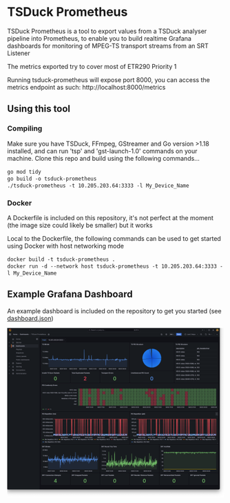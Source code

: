# TSDuck Prometheus

TSDuck Prometheus is a tool to export values from a TSDuck analyser pipeline into Prometheus, to enable you to build realtime Grafana dashboards for monitoring of MPEG-TS transport streams from an SRT Listener

The metrics exported try to cover most of ETR290 Priority 1

Running tsduck-prometheus will expose port 8000, you can access the metrics endpoint as such: http://localhost:8000/metrics

## Using this tool

### Compiling 

Make sure you have TSDuck, FFmpeg, GStreamer and Go version >1.18 installed, and can run 'tsp' and 'gst-launch-1.0' commands on your machine. Clone this repo and build using the following commands...

```
go mod tidy
go build -o tsduck-prometheus
./tsduck-prometheus -t 10.205.203.64:3333 -l My_Device_Name
```

### Docker

A Dockerfile is included on this repository, it's not perfect at the moment (the image size could likely be smaller) but it works

Local to the Dockerfile, the following commands can be used to get started using Docker with host networking mode 

```
docker build -t tsduck-prometheus .
docker run -d --network host tsduck-prometheus -t 10.205.203.64:3333 -l My_Device_Name
```

## Example Grafana Dashboard

An example dashboard is included on the repository to get you started (see [dashboard.json](dashboard.json))

![screenshot1](screenshots/screenshot1.png)

